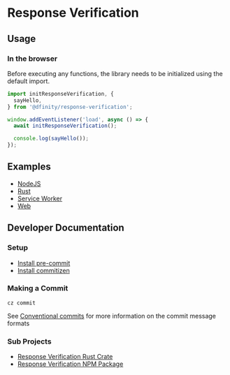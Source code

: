 # Response Verification

## Usage

### In the browser

Before executing any functions, the library needs to be initialized using the default import.

```typescript
import initResponseVerification, {
  sayHello,
} from '@dfinity/response-verification';

window.addEventListener('load', async () => {
  await initResponseVerification();

  console.log(sayHello());
});
```

## Examples

- [NodeJS](./examples/nodejs/README.md)
- [Rust](./examples/rust/README.md)
- [Service Worker](./examples/service-worker/README.md)
- [Web](./examples/web/README.md)

## Developer Documentation

### Setup

- [Install pre-commit](https://pre-commit.com/#installation)
- [Install commitizen](https://commitizen-tools.github.io/commitizen/#installation)

### Making a Commit

```shell
cz commit
```

See [Conventional commits](https://www.conventionalcommits.org/en/v1.0.0/) for more information on the commit message formats

### Sub Projects

- [Response Verification Rust Crate](./ic-response-verification-rs/README.md)
- [Response Verification NPM Package](./ic-response-verification-ts/README.md)
